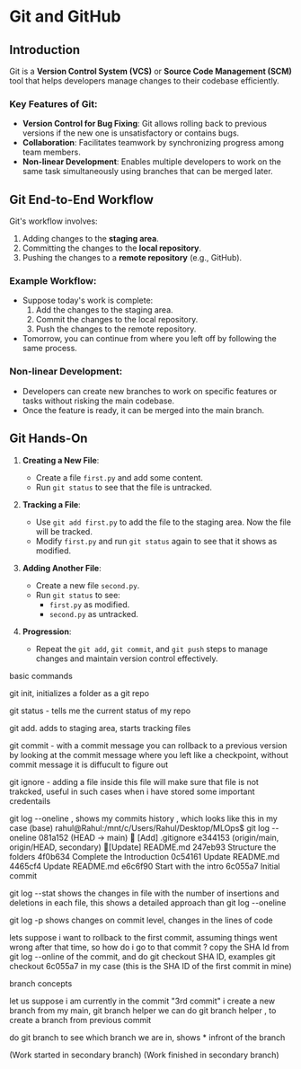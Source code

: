 # Git and GitHub

## Introduction

Git is a **Version Control System (VCS)** or **Source Code Management (SCM)** tool that helps developers manage changes to their codebase efficiently.

### Key Features of Git:

- **Version Control for Bug Fixing**: Git allows rolling back to previous versions if the new one is unsatisfactory or contains bugs.
- **Collaboration**: Facilitates teamwork by synchronizing progress among team members.
- **Non-linear Development**: Enables multiple developers to work on the same task simultaneously using branches that can be merged later.

## Git End-to-End Workflow

Git's workflow involves:
1. Adding changes to the **staging area**.
2. Committing the changes to the **local repository**.
3. Pushing the changes to a **remote repository** (e.g., GitHub).

### Example Workflow:
- Suppose today's work is complete:
  1. Add the changes to the staging area.
  2. Commit the changes to the local repository.
  3. Push the changes to the remote repository.
- Tomorrow, you can continue from where you left off by following the same process.

### Non-linear Development:
- Developers can create new branches to work on specific features or tasks without risking the main codebase.
- Once the feature is ready, it can be merged into the main branch.

## Git Hands-On

1. **Creating a New File**:
   - Create a file `first.py` and add some content.
   - Run `git status` to see that the file is untracked.

2. **Tracking a File**:
   - Use `git add first.py` to add the file to the staging area. Now the file will be tracked.
   - Modify `first.py` and run `git status` again to see that it shows as modified.

3. **Adding Another File**:
   - Create a new file `second.py`.
   - Run `git status` to see:
     - `first.py` as modified.
     - `second.py` as untracked.

4. **Progression**:
   - Repeat the `git add`, `git commit`, and `git push` steps to manage changes and maintain version control effectively.


basic commands

git init, initializes a folder as a git repo

git status - tells me the current status of my repo

git add. adds to staging area, starts tracking files 

git commit - with a commit message you can rollback to a previous version by looking at the commit message where you left like a checkpoint, without commit message it is diffucult to figure out

git ignore - adding a file inside this file will make sure that file is not trakcked, useful in such cases when i have stored some important credentails



git log --oneline , shows my commits history , which looks like this in my case
(base) rahul@Rahul:/mnt/c/Users/Rahul/Desktop/MLOps$ git log --oneline
081a152 (HEAD -> main) 🚀 [Add] .gitignore
e344153 (origin/main, origin/HEAD, secondary) 🚀[Update] README.md
247eb93 Structure the folders
4f0b634 Complete the Introduction
0c54161 Update README.md
4465cf4 Update README.md
e6c6f90 Start with the intro
6c055a7 Initial commit


git log --stat shows the changes in file with the number of insertions and deletions in each file, this shows a detailed approach than git log --oneline


git log -p shows changes on commit level, changes in the lines of code


lets suppose i want to rollback to the first commit, assuming things went wrong after that time, so how do i go to that commit ?
copy the SHA Id from git log --online of the commit, and do git checkout SHA ID,
examples git checkout 6c055a7 in my case (this is the SHA ID of the first commit in mine)


branch concepts

let us suppose i am currently in the commit "3rd commit"
i create a new branch from my main,
git branch helper
we can do git branch helper <sha id> , to create a branch from previous commit

do git branch to see which branch we are in, shows * infront of the branch

(Work started in secondary branch)
(Work finished in secondary branch)